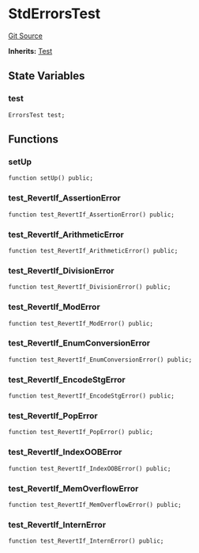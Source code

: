 # StdErrorsTest
[Git Source](https://github.com/dustinstacy/boncurs/blob/7928cae257b46ede89b50d06eaae18601fcd0340/lib/forge-std/test/StdError.t.sol)

**Inherits:**
[Test](/lib/forge-std/src/Test.sol/abstract.Test.md)


## State Variables
### test

```solidity
ErrorsTest test;
```


## Functions
### setUp


```solidity
function setUp() public;
```

### test_RevertIf_AssertionError


```solidity
function test_RevertIf_AssertionError() public;
```

### test_RevertIf_ArithmeticError


```solidity
function test_RevertIf_ArithmeticError() public;
```

### test_RevertIf_DivisionError


```solidity
function test_RevertIf_DivisionError() public;
```

### test_RevertIf_ModError


```solidity
function test_RevertIf_ModError() public;
```

### test_RevertIf_EnumConversionError


```solidity
function test_RevertIf_EnumConversionError() public;
```

### test_RevertIf_EncodeStgError


```solidity
function test_RevertIf_EncodeStgError() public;
```

### test_RevertIf_PopError


```solidity
function test_RevertIf_PopError() public;
```

### test_RevertIf_IndexOOBError


```solidity
function test_RevertIf_IndexOOBError() public;
```

### test_RevertIf_MemOverflowError


```solidity
function test_RevertIf_MemOverflowError() public;
```

### test_RevertIf_InternError


```solidity
function test_RevertIf_InternError() public;
```

